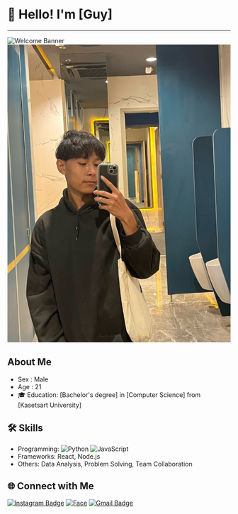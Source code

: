 # 👋 Hello! I'm [Guy]   
---
![Welcome Banner](https://via.placeholder.com/1000x200.png?text=Welcome+to+My+Profile!)
![Me](IMG_8299_Original.jpeg)


## About Me
- Sex : Male
- Age : 21
- 🎓 Education: [Bachelor's degree] in [Computer Science] from [Kasetsart University]

## 🛠️ Skills
- Programming: ![Python](https://img.shields.io/badge/-Python-blue) ![JavaScript](https://img.shields.io/badge/-JavaScript-yellow)
- Frameworks: React, Node.js
- Others: Data Analysis, Problem Solving, Team Collaboration


## 🌐 Connect with Me
[![Instagram Badge](https://img.shields.io/badge/-Instagram-E4405F?style=for-the-badge&logo=Instagram&logoColor=white)](https://www.instagram.com/vorxp__?igsh=Z3RicTlpeG1iNDYz&utm_source=qr)
[![Face](https://img.shields.io/badge/Facebook-blue?style=for-the-badge&logo=facebook)](https://www.facebook.com/share/1E1Pfb4smT/?mibextid=LQQJ4d)
[![Gmail Badge](https://img.shields.io/badge/-vorapol.bo@ku.th-D14836?style=for-the-badge&logo=Gmail&logoColor=white)](mailto:vorapol.bo@ku.th)
